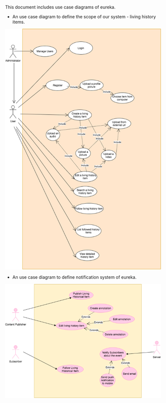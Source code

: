 
This document includes use case diagrams of eureka.

- An use case diagram to define the scope of our system - living history items.

![Use case diagram](https://github.com/SWE574-Nerds/friendly-eureka/blob/master/design/usecasediagrams/UseCaseDiagramEureka.png)

- An use case diagram to define notification system of eureka.

![Use case diagram](https://github.com/SWE574-Nerds/friendly-eureka/blob/master/design/usecasediagrams/NotificationDiagramEureka.png)